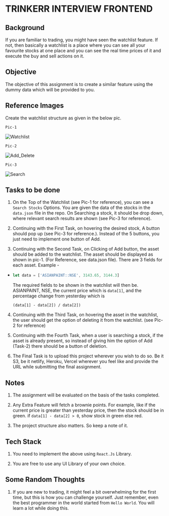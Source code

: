 # TRINKERR INTERVIEW FRONTEND

## Background

If you are familiar to trading, you might have seen the watchlist feature. If not, then basically a watchlist is a place where you can see all your favourite stocks at one place and you can see the real time prices of it and execute the buy and sell actions on it.

## Objective

The objective of this assignment is to create a similar feature using the dummy data which will be provided to you.

## Reference Images

Create the watchlist structure as given in the below pic.

`Pic-1`

![Watchlist](./assets/watchlist.png)

`Pic-2`

![Add_Delete](./assets/add_delete.png)

`Pic-3`

![Search](./assets/search.png)

## Tasks to be done

1. On the Top of the Watchlist (see Pic-1 for reference), you can see a `Search Stocks` Options. You are given the data of the stocks in the `data.json` file in the repo. On Searching a stock, it should be drop down, where relevant search results are shown (see Pic-3 for reference).

2. Continuing with the First Task, on hovering the desired stock, A button should pop up (see Pic-3 for reference.). Instead of the 5 buttons, you just need to implement one button of Add.

3. Continuing with the Second Task, on Clicking of Add button, the asset should be added to the watchlist. The asset should be displayed as shown in pic-1. (For Reference, see data.json file). There are 3 fields for each asset. Example -

- ```jsx
  let data = ['ASIANPAINT::NSE', 3143.65, 3144.3]
  ```

  The required fields to be shown in the watchlist will then be. ASIANPAINT, NSE, the current price which is `data[1]`, and the percentage change from yesterday which is

  `(data[1] - data[2]) / data[2])`

4. Continuing with the Third Task, on hovering the asset in the watchlist, the user should get the option of deleting it from the watchlist. (see Pic-2 for reference)

5. Continuing with the Fourth Task, when a user is searching a stock, if the asset is already present, so instead of giving him the option of Add (Task-2) there should be a button of deletion.

6. The Final Task is to upload this project wherever you wish to do so. Be it S3, be it netlify, Heroku, Vercel wherever you feel like and provide the URL while submitting the final assignment.

## Notes

1. The assignment will be evaluated on the basis of the tasks completed.

2. Any Extra Feature will fetch a brownie points. For example, like if the current price is greater than yesterday price, then the stock should be in green. if `data[1] - data[2] > 0`, show stock in green else red.

3. The project structure also matters. So keep a note of it.

## Tech Stack

1. You need to implement the above using `React.Js` Library.

2. You are free to use any UI Library of your own choice.

## Some Random Thoughts

1. If you are new to trading, it might feel a bit overwhelming for the first time, but this is how you can challenge yourself. Just remember, even the best programmer in the world started from `Hello World`. You will learn a lot while doing this.
